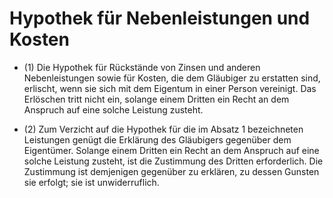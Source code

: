 # Hypothek für Nebenleistungen und Kosten

- (1) Die Hypothek für Rückstände von Zinsen und anderen Nebenleistungen sowie für Kosten, die dem Gläubiger zu erstatten sind, erlischt, wenn sie sich mit dem Eigentum in einer Person vereinigt. Das Erlöschen tritt nicht ein, solange einem Dritten ein Recht an dem Anspruch auf eine solche Leistung zusteht.

- (2) Zum Verzicht auf die Hypothek für die im Absatz 1 bezeichneten Leistungen genügt die Erklärung des Gläubigers gegenüber dem Eigentümer. Solange einem Dritten ein Recht an dem Anspruch auf eine solche Leistung zusteht, ist die Zustimmung des Dritten erforderlich. Die Zustimmung ist demjenigen gegenüber zu erklären, zu dessen Gunsten sie erfolgt; sie ist unwiderruflich.

